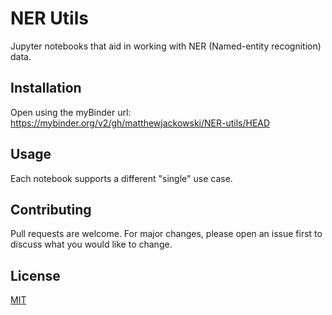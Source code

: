 # NER Utils

Jupyter notebooks that aid in working with NER (Named-entity recognition) data.

## Installation

Open using the myBinder url: https://mybinder.org/v2/gh/matthewjackowski/NER-utils/HEAD

## Usage

Each notebook supports a different "single" use case.

## Contributing
Pull requests are welcome. For major changes, please open an issue first to discuss what you would like to change.

## License
[MIT](https://choosealicense.com/licenses/mit/)
